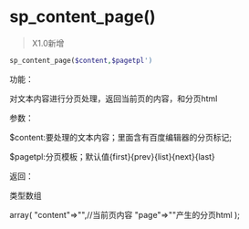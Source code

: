 # sp_content_page()

> X1.0新增

```php
sp_content_page($content,$pagetpl')
```
功能：

对文本内容进行分页处理，返回当前页的内容，和分页html



参数：

$content:要处理的文本内容；里面含有百度编辑器的分页标记;

$pagetpl:分页模板；默认值{first}{prev}{list}{next}{last}



返回：

类型数组

array(
    "content"=>"",//当前页内容
    "page"=>""产生的分页html
);
